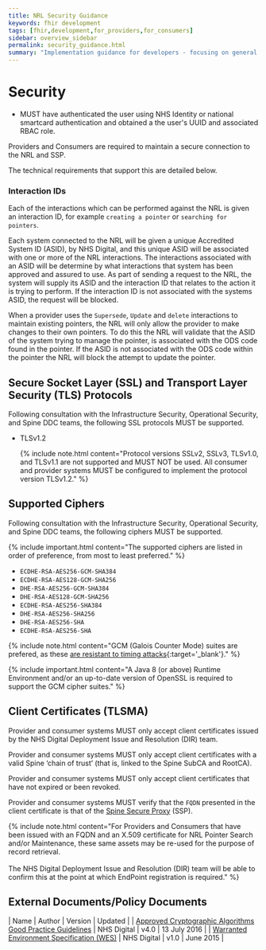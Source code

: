 ```yaml
---
title: NRL Security Guidance
keywords: fhir development
tags: [fhir,development,for_providers,for_consumers]
sidebar: overview_sidebar
permalink: security_guidance.html
summary: "Implementation guidance for developers - focusing on general API implementation guidance"
---
```


# Security

- MUST have authenticated the user using NHS Identity or national smartcard authentication and obtained a the user's UUID and associated RBAC role.

Providers and Consumers are required to maintain a secure connection to the NRL and SSP.

The technical requirements that support this are detailed below.


### Interaction IDs

Each of the interactions which can be performed against the NRL is given an interaction ID, for example `creating a pointer` or `searching for pointers`.

Each system connected to the NRL will be given a unique Accredited System ID (ASID), by NHS Digital, and this unique ASID will be associated with one or more of the NRL interactions. The interactions associated with an ASID will be determine by what interactions that system has been approved and assured to use. As part of sending a request to the NRL, the system will supply its ASID and the interaction ID that relates to the action it is trying to perform. If the interaction ID is not associated with the systems ASID, the request will be blocked.

When a provider uses the `Supersede`, `Update` and `delete` interactions to maintain existing pointers, the NRL will only allow the provider to make changes to their own pointers. To do this the NRL will validate that the ASID of the system trying to manage the pointer, is associated with the ODS code found in the pointer. If the ASID is not associated with the ODS code within the pointer the NRL will block the attempt to update the pointer.




## Secure Socket Layer (SSL) and Transport Layer Security (TLS) Protocols

Following consultation with the Infrastructure Security, Operational Security, and Spine DDC teams, the following SSL protocols MUST be supported.

- TLSv1.2

   {% include note.html content="Protocol versions SSLv2, SSLv3, TLSv1.0, and TLSv1.1 are not supported and MUST NOT be used. All consumer and provider systems MUST be configured to implement the protocol version TLSv1.2." %}

## Supported Ciphers

Following consultation with the Infrastructure Security, Operational Security, and Spine DDC teams, the following ciphers MUST be supported.

{% include important.html content="The supported ciphers are listed in order of preference, from most to least preferred." %}

- `ECDHE-RSA-AES256-GCM-SHA384`
- `ECDHE-RSA-AES128-GCM-SHA256`
- `DHE-RSA-AES256-GCM-SHA384`
- `DHE-RSA-AES128-GCM-SHA256`
- `ECDHE-RSA-AES256-SHA384`
- `DHE-RSA-AES256-SHA256`
- `DHE-RSA-AES256-SHA`
- `ECDHE-RSA-AES256-SHA`

{% include note.html content="GCM (Galois Counter Mode) suites are prefered, as these [are resistant to timing attacks](https://www.digicert.com/ssl-support/ssl-enabling-perfect-forward-secrecy.htm){:target='_blank'}." %}

{% include important.html content="A Java 8 (or above) Runtime Environment and/or an up-to-date version of OpenSSL is required to support the GCM cipher suites." %}

## Client Certificates (TLSMA)

Provider and consumer systems MUST only accept client certificates issued by the NHS Digital Deployment Issue and Resolution (DIR) team.

Provider and consumer systems MUST only accept client certificates with a valid Spine ‘chain of trust’ (that is, linked to the Spine SubCA and RootCA).

Provider and consumer systems MUST only accept client certificates that have not expired or been revoked.

Provider and consumer systems MUST verify that the `FQDN` presented in the client certificate is that of the [Spine Secure Proxy](https://developer.nhs.uk/apis/spine-core-1-0/ssp_implementation_guide.html) (SSP).

{% include note.html content="For Providers and Consumers that have been issued with an FQDN and an X.509 certificate for NRL Pointer Search and/or Maintenance, these same assets may be re-used for the purpose of record retrieval.<br><br>The NHS Digital Deployment Issue and Resolution (DIR) team will be able to confirm this at the point at which EndPoint registration is required." %}

## External Documents/Policy Documents

| Name | Author | Version | Updated |
| [Approved Cryptographic Algorithms Good Practice Guidelines](http://webarchive.nationalarchives.gov.uk/20161021125701/http:/systems.digital.nhs.uk/infogov/security/infrasec/gpg/acs.pdf) | NHS Digital | v4.0 | <time datetime="2016-07-13">13 July 2016</time> |
| [Warranted Environment Specification (WES)](https://digital.nhs.uk/services/spine/spine-technical-information-warranted-environment-specification-wes) | NHS Digital | v1.0 | <time datetime="2015-06">June 2015</time> |


